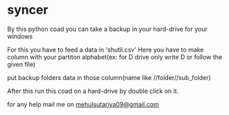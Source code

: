 # syncer
By this python coad you can take a backup in your hard-drive for your windows

For this you have to feed a data in 'shutil.csv' 
Here you have to make column with your partiton alphabet(ex: for D drive only write D  or follow the given file)

put backup folders data in those column(name like //folder//sub_folder)

After this 
run this coad on a hard-drive by double click on it.

for any help mail me on mehulsutariya09@gmail.com
